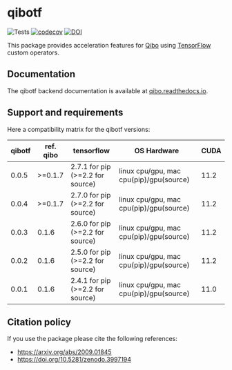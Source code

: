 # qibotf

![Tests](https://github.com/qiboteam/qibotf/workflows/Tests/badge.svg)
[![codecov](https://codecov.io/gh/qiboteam/qibotf/branch/main/graph/badge.svg?token=0MRXUA7SZ0)](https://codecov.io/gh/qiboteam/qibotf)
[![DOI](https://zenodo.org/badge/241307936.svg)](https://zenodo.org/badge/latestdoi/241307936)

This package provides acceleration features for [Qibo](https://github.com/qiboteam/qibo) using [TensorFlow](https://github.com/tensorflow/tensorflow) custom operators.

## Documentation

The qibotf backend documentation is available at [qibo.readthedocs.io](https://qibo.readthedocs.io/en/stable/installation.html).

## Support and requirements

Here a compatibility matrix for the qibotf versions:

| qibotf | ref. qibo | tensorflow                       | OS Hardware                             | CUDA |
|--------|-----------|----------------------------------|-----------------------------------------|------|
| 0.0.5  | >=0.1.7   | 2.7.1 for pip (>=2.2 for source) | linux cpu/gpu, mac cpu(pip)/gpu(source) | 11.2 |
| 0.0.4  | >=0.1.7   | 2.7.0 for pip (>=2.2 for source) | linux cpu/gpu, mac cpu(pip)/gpu(source) | 11.2 |
| 0.0.3  |   0.1.6   | 2.6.0 for pip (>=2.2 for source) | linux cpu/gpu, mac cpu(pip)/gpu(source) | 11.2 |
| 0.0.2  |   0.1.6   | 2.5.0 for pip (>=2.2 for source) | linux cpu/gpu, mac cpu(pip)/gpu(source) | 11.2 |
| 0.0.1  |   0.1.6   | 2.4.1 for pip (>=2.2 for source) | linux cpu/gpu, mac cpu(pip)/gpu(source) | 11.0 |

## Citation policy

If you use the package please cite the following references:
- https://arxiv.org/abs/2009.01845
- https://doi.org/10.5281/zenodo.3997194
